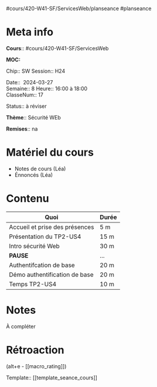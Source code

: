 #cours/420-W41-SF/ServicesWeb/planseance #planseance
# Meta info

**Cours**:: #cours/420-W41-SF/ServicesWeb 

**MOC:** 

Chip::  <span class="chip cours-2">SW</span>
Session:: H24

Date::  2024-03-27  
Semaine:: 8
Heure:: 16:00 à 18:00  
ClasseNum:: 17

Status:: <span class="chip to-review">à réviser</span>

**Thème**:: Sécurité WEb

**Remises**:: <span class="chip na">na</span>

# Matériel du cours
* Notes de cours (Léa)
* Énnoncés (Léa)
# Contenu
| Quoi                           | Durée |
| ------------------------------ | ----- |
| Accueil et prise des présences | 5 m   |
| Présentation du TP2-US4        | 15 m  |
| Intro sécurité Web             | 30 m  |
| **PAUSE**                      | ...   |
| Authentifcation de base        | 20 m  |
| Démo authentification de base  | 20 m  |
| Temps TP2-US4                  | 10 m  |
# Notes
À compléter

# Rétroaction
(alt+e - [[macro_rating]])

Template:: [[template_seance_cours]]